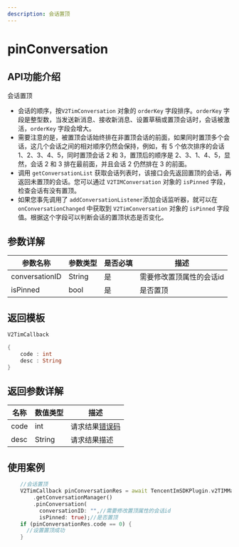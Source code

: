 ```yaml
---
description: 会话置顶
---
```


# pinConversation

## API功能介绍

会话置顶

* 会话的顺序，按`V2TimConversation` 对象的 `orderKey` 字段排序。`orderKey` 字段是整型数，当发送新消息、接收新消息、设置草稿或置顶会话时，会话被激活，`orderKey` 字段会增大。
* 需要注意的是，被置顶会话始终排在非置顶会话的前面，如果同时置顶多个会话，这几个会话之间的相对顺序仍然会保持，例如，有 5 个依次排序的会话 1、2、3、4、5，同时置顶会话 2 和 3，置顶后的顺序是 2、3、1、4、5，显然，会话 2 和 3 排在最前面，并且会话 2 仍然排在 3 的前面。
* 调用 `getConversationList` 获取会话列表时，该接口会先返回置顶的会话，再返回未置顶的会话。您可以通过 `V2TIMConversation` 对象的 `isPinned` 字段，检查会话有没有置顶。
* 如果您事先调用了 `addConversationListener`添加会话监听器，就可以在 `onConversationChanged` 中获取到 `V2TimConversation` 对象的 `isPinned` 字段值。根据这个字段可以判断会话的置顶状态是否变化。

## 参数详解

| 参数名称           | 参数类型   | 是否必填 | 描述            |
| -------------- | ------ | ---- | ------------- |
| conversationID | String | 是    | 需要修改置顶属性的会话id |
| isPinned       | bool   | 是    | 是否置顶          |

## 返回模板

```dart
V2TimCallback

{
    code : int
    desc : String
}
```

## 返回参数详解

| 名称   | 数值类型   | 描述                                                             |
| ---- | ------ | -------------------------------------------------------------- |
| code | int    | 请求结果[错误码](https://cloud.tencent.com/document/product/269/1671) |
| desc | String | 请求结果描述                                                         |

## 使用案例  &#x20;

```dart
    //会话置顶
    V2TimCallback pinConversationRes = await TencentImSDKPlugin.v2TIMManager
        .getConversationManager()
        .pinConversation(
          conversationID: "",//需要修改置顶属性的会话id
          isPinned: true);//是否置顶
    if (pinConversationRes.code == 0) {
      //设置置顶成功
    }
```
